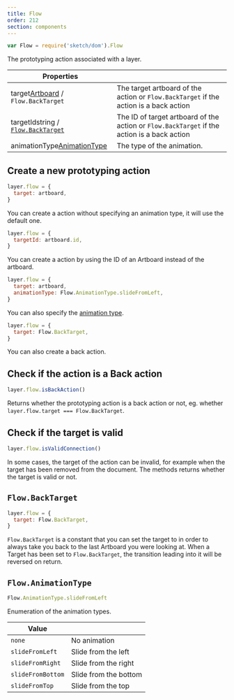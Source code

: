 ```yaml
---
title: Flow
order: 212
section: components
---
```


```javascript
var Flow = require('sketch/dom').Flow
```

The prototyping action associated with a layer.

| Properties                                                                         |                                                                                             |
| ---------------------------------------------------------------------------------- | ------------------------------------------------------------------------------------------- |
| target<span class="arg-type">[Artboard](#artboard) / `Flow.BackTarget`</span>      | The target artboard of the action or `Flow.BackTarget` if the action is a back action       |
| targetId<span class="arg-type">string / [`Flow.BackTarget`](flowbacktarget)</span> | The ID of target artboard of the action or `Flow.BackTarget` if the action is a back action |
| animationType<span class="arg-type">[AnimationType](#flowanimationtype)</span>     | The type of the animation.                                                                  |

## Create a new prototyping action

```javascript
layer.flow = {
  target: artboard,
}
```

You can create a action without specifying an animation type, it will use the default one.

```javascript
layer.flow = {
  targetId: artboard.id,
}
```

You can create a action by using the ID of an Artboard instead of the artboard.

```javascript
layer.flow = {
  target: artboard,
  animationType: Flow.AnimationType.slideFromLeft,
}
```

You can also specify the [animation type](#animationtype).

```javascript
layer.flow = {
  target: Flow.BackTarget,
}
```

You can also create a back action.

## Check if the action is a Back action

```javascript
layer.flow.isBackAction()
```

Returns whether the prototyping action is a back action or not, eg. whether `layer.flow.target === Flow.BackTarget`.

## Check if the target is valid

```javascript
layer.flow.isValidConnection()
```

In some cases, the target of the action can be invalid, for example when the target has been removed from the document. The methods returns whether the target is valid or not.

## `Flow.BackTarget`

```javascript
layer.flow = {
  target: Flow.BackTarget,
}
```

`Flow.BackTarget` is a constant that you can set the target to in order to always take you back to the last Artboard you were looking at. When a Target has been set to `Flow.BackTarget`, the transition leading into it will be reversed on return.

## `Flow.AnimationType`

```javascript
Flow.AnimationType.slideFromLeft
```

Enumeration of the animation types.

| Value             |                       |
| ----------------- | --------------------- |
| `none`            | No animation          |
| `slideFromLeft`   | Slide from the left   |
| `slideFromRight`  | Slide from the right  |
| `slideFromBottom` | Slide from the bottom |
| `slideFromTop`    | Slide from the top    |
